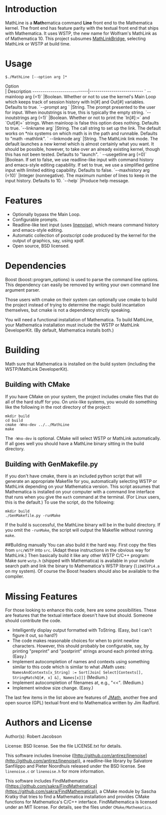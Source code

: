 # Introduction

MathLine is a **Math**ematica command **Line** front end to the Mathematica kernel. The front end has feature parity with the textual front end that ships with Mathematica. It uses WSTP, the new name for Wolfram's MathLink as of Mathematica 10. This project subsumes [MathLinkBridge](https://github.com/rljacobson/MathLinkBridge), selecting MathLink or WSTP at build time.

# Usage

`$./MathLine [--option arg ]*`

<div style="width:4cm">Option</div> | Description
----------------------------|---------------------------
`  --mainloop arg (=1)`     |Boolean. Whether or not to use the kernel's Main Loop which keeps track of session history with In[#] and Out[#] variables. Defaults to true.
  `--prompt arg `           |String. The prompt presented to the user for input. When inoutstrings is true, this is typically the empty string.
  `--inoutstrings arg (=1)` |Boolean. Whether or not to print the `In[#]:=` and `Out[#]=` strings. When mainloop is false this option does nothing. Defaults to true.
  `--linkname arg`          |String. The call string to set up the link. The default works on *nix systems on which math is in the path and runnable. Defaults to "math -mathlink".
 ` --linkmode arg`          |String. The MathLink link mode. The default launches a new kernel which is almost certainly what you want. It should be possible, however, to take over an already existing kernel, though this has not been tested. Defaults to "launch".
 ` --usegetline arg (=0)`   |Boolean. If set to false, we use readline-like input with command history and emacs-style editing capability. If set to true, we use a simplified getline input with limited editing capability. Defaults to false.
  `--maxhistory arg (=10)`  |Integer (nonnegative). The maximum number of lines to keep in the input history. Defaults to 10.
  `--help`                  |Produce help message.
  

# Features
* Optionally bypass the Main Loop.
* Configurable prompts.
* Readline-like text input (uses [linenoise](http://github.com/antirez/linenoise)), which means command history and emacs-style editing.
* Automatic collection of postscript code produced by the kernel for the output of graphics, say, using xpdf.
* Open source, BSD licensed.

# Dependencies
Boost (boost::program_options) is used to parse the command line options. This dependency can easily be removed by writing your own command line argument parser.

Those users with cmake on their system can optionally use cmake to build the project instead of trying to determine the magic build incantation themselves, but cmake is not a dependency strictly speaking. 

You will need a functional installation of Mathematica. To build MathLine, your Mathematica installation must include the WSTP or MathLink DeveloperKit. (By default, Mathematica installs both.)

# Building
Math sure that Mathematica is installed on the build system (including the WSTP/MathLink DeveloperKit). 

## Building with CMake
If you have CMake on your system, the project includes cmake files that do all of the hard stuff for you. On unix-like systems, you would do something like the following in the root directory of the project:

```
mkdir build
cd build
cmake -Wno-dev ../../MathLine
make
```
The `-Wno-dev` is optional. CMake will select WSTP or MathLink automatically. If all goes well you should have a MathLine binary sitting in the build directory.

## Building with GenMakefile.py
If you don't have cmake, there is an included python script that will generate an appropriate Makefile for you, automatically selecting WSTP or MathLink depending on your Mathematica version. This script assumes that Mathematica is installed on your computer with a command line interface that runs when you give the `math` command at the terminal. (For Linux users, this is the default.) To use the script, do the following:

```
mkdir build
./GenMakefile.py -runMake
```
If the build is successful, the MathLine binary will be in the build directory. If you omit the `-runMake`, the script will output the Makefile without running `make`.

##Building manually
You can also build it the hard way. First copy the files from `src/WSTP` into `src`. (Adapt these instructions in the obvious way for MathLink.) Then basically build it like any other WSTP C/C++ program: Make sure `wstp.h` (shipped with Mathematica) is available in your include search path and link the binary to Mathematica's WSTP library (`libWSTPi4.a` on my system). Of course the Boost headers should also be available to the compiler.

# Missing Features
For those looking to enhance this code, here are some possibilities. These are features that the textual interface doesn't have but should. Someone should contribute the code.

* Intelligently display output formatted with ToString. (Easy, but I can't figure it out, so hard?)
* The code makes reasonable choices for when to print newline characters. However, this should probably be configurable, say, by printing "preprint" and "postprint" strings around each printed string. (Easy.)
* Implement autocompletion of names and contexts using something similar to this code which is similar to what JMath uses:<br>
	`NamesAndContexts[x_String] := Sort[Join[ Select[Contexts[], StringMatchQ[#, x] &], Names[x]]]`
 (Medium.)
* Implement autocompletion of filenames at, e.g., "<<". (Medium.)
* Implement window size change. (Easy.)

The last few items in the list above are features of [JMath](http://robotics.caltech.edu/~radford/jmath/), another free and open source (GPL) textual front end to Mathematica written by Jim Radford.

# Authors and License

Author(s): Robert Jacobson 

License: BSD license. See the file LICENSE.txt for details.

This software includes linenoise ([http://github.com/antirez/linenoise](http://github.com/antirez/linenoise)), a readline-like library by Salvatore Sanfilippo and Pieter Noordhuis released under the BSD license. See `linenoise.c` or `linenoise.h` for more information.

This software includes FindMathematica ([https://github.com/sakra/FindMathematica](https://github.com/sakra/FindMathematica)), a CMake module by Sascha Kratky that tries to find a Mathematica installation and provides CMake functions for Mathematica's C/C++ interface. FindMathematica is licensed under an MIT license. For details, see the files under `CMake/Mathematica`.
